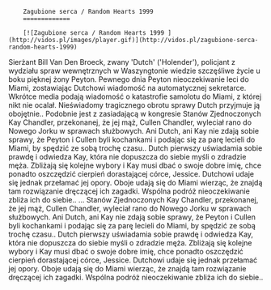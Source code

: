 
        Zagubione serca / Random Hearts 1999 
        =============
        
        [![Zagubione serca / Random Hearts 1999 ](http://vidos.pl/images/player.gif)](http://vidos.pl/zagubione-serca-random-hearts-1999)
        
        
 Sierżant Bill Van Den Broeck, zwany 'Dutch' ('Holender'), policjant z wydziału spraw wewnętrznych w Waszyngtonie wiedzie szczęśliwe życie u boku pięknej żony Peyton. Pewnego dnia Peyton nieoczekiwanie leci do Miami, zostawiając Dutchowi wiadomość na automatycznej sekretarce. Wkrótce media podają wiadomość o katastrofie samolotu do Miami, z której nikt nie ocalał. Nieświadomy tragicznego obrotu sprawy Dutch przyjmuje ją obojętnie.. Podobnie jest z zasiadającą w kongresie Stanów Zjednoczonych Kay Chandler, przekonanej, że jej mąż, Cullen Chandler, wyleciał rano do Nowego Jorku w sprawach służbowych. Ani Dutch, ani Kay nie zdają sobie sprawy, że Peyton i Cullen byli kochankami i podając się za parę lecieli do Miami, by spędzić ze sobą trochę czasu.. Dutch pierwszy uświadamia sobie prawdę i odwiedza Kay, która nie dopuszcza do siebie myśli o zdradzie męża. Zbliżają się kolejne wybory i Kay musi dbać o swoje dobre imię, chce ponadto oszczędzić cierpień dorastającej córce, Jessice. Dutchowi udaje się jednak przełamać jej opory. Oboje udają się do Miami wierząc, że znajdą tam rozwiązanie dręczącej ich zagadki. Wspólna podróż nieoczekiwanie zbliża ich do siebie..   ... Stanów Zjednoczonych Kay Chandler, przekonanej, że jej mąż, Cullen Chandler, wyleciał rano do Nowego Jorku w sprawach służbowych. Ani Dutch, ani Kay nie zdają sobie sprawy, że Peyton i Cullen byli kochankami i podając się za parę lecieli do Miami, by spędzić ze sobą trochę czasu.. Dutch pierwszy uświadamia sobie prawdę i odwiedza Kay, która nie dopuszcza do siebie myśli o zdradzie męża. Zbliżają się kolejne wybory i Kay musi dbać o swoje dobre imię, chce ponadto oszczędzić cierpień dorastającej córce, Jessice. Dutchowi udaje się jednak przełamać jej opory. Oboje udają się do Miami wierząc, że znajdą tam rozwiązanie dręczącej ich zagadki. Wspólna podróż nieoczekiwanie zbliża ich do siebie..
    